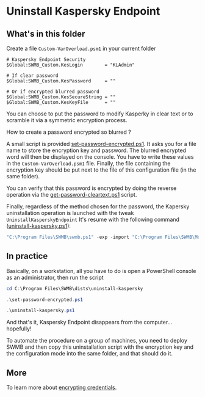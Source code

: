 # Uninstall Kaspersky Endpoint

## What's in this folder

Create a file `Custom-VarOverload.psm1` in your current folder
```
# Kaspersky Endpoint Security
$Global:SWMB_Custom.KesLogin        = "KLAdmin"

# If clear password
$Global:SWMB_Custom.KesPassword     = ""

# Or if encrypted blurred password
$Global:SWMB_Custom.KesSecureString = ""
$Global:SWMB_Custom.KesKeyFile      = ""
```

You can choose to put the password to modify Kasperky in clear text
or to scramble it via a symmetric encryption process.

How to create a password encrypted so blurred ?

A small script is provided [set-password-encrypted.ps1](set-password-encrypted.ps1).
It asks you for a file name to store the encryption key and password.
The blurred encrypted word will then be displayed on the console.
You have to write these values in the `Custom-VarOverload.psm1` file.
Finally, the file containing the encryption key should be put next
to the file of this configuration file (in the same folder).

You can verify that this password is encrypted by doing the reverse
operation via the [get-password-cleartext.ps1](get-password-cleartext.ps1) script.

Finally, regardless of the method chosen for the password,
the Kapersky uninstallation operation is launched with
the tweak `UninstallKasperskyEndpoint`
It's resume with the following command
([uninstall-kaspersky.ps1](uninstall-kaspersky.ps1)):
```ps1
"C:\Program Files\SWMB\swmb.ps1" -exp -import "C:\Program Files\SWMB\Modules\SWMB\Custom.psm1" UninstallKasperskyEndpoint
```

## In practice

Basically, on a workstation, all you have to do is open a PowerShell
console as an administrator, then run the script
```ps1
cd C:\Program Files\SWMB\dists\uninstall-kaspersky

.\set-password-encrypted.ps1

.\uninstall-kaspersky.ps1
```
And that's it,
Kaspersky Endpoint disappears from the computer... hopefully!

To automate the procedure on a group of machines, you need to deploy
SWMB and then copy this uninstallation script with the encryption key
and the configuration mode into the same folder, and that should do it.

## More

To learn more about [encrypting credentials](https://www.pdq.com/blog/secure-password-with-powershell-encrypting-credentials-part-1/).
